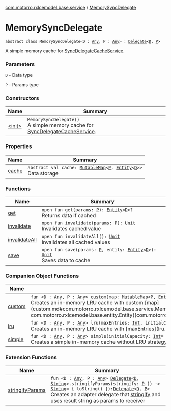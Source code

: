 [com.motorro.rxlcemodel.base.service](../index.md) / [MemorySyncDelegate](./index.md)

# MemorySyncDelegate

`abstract class MemorySyncDelegate<D : `[`Any`](https://kotlinlang.org/api/latest/jvm/stdlib/kotlin/-any/index.html)`, P : `[`Any`](https://kotlinlang.org/api/latest/jvm/stdlib/kotlin/-any/index.html)`> : `[`Delegate`](../-sync-delegate-cache-service/-delegate/index.md)`<`[`D`](index.md#D)`, `[`P`](index.md#P)`>`

A simple memory cache for [SyncDelegateCacheService](../-sync-delegate-cache-service/index.md).

### Parameters

`D` - Data type

`P` - Params type

### Constructors

| Name | Summary |
|---|---|
| [&lt;init&gt;](-init-.md) | `MemorySyncDelegate()`<br>A simple memory cache for [SyncDelegateCacheService](../-sync-delegate-cache-service/index.md). |

### Properties

| Name | Summary |
|---|---|
| [cache](cache.md) | `abstract val cache: `[`MutableMap`](https://kotlinlang.org/api/latest/jvm/stdlib/kotlin.collections/-mutable-map/index.html)`<`[`P`](index.md#P)`, `[`Entity`](../../com.motorro.rxlcemodel.base.entity/-entity/index.md)`<`[`D`](index.md#D)`>>`<br>Data storage |

### Functions

| Name | Summary |
|---|---|
| [get](get.md) | `open fun get(params: `[`P`](index.md#P)`): `[`Entity`](../../com.motorro.rxlcemodel.base.entity/-entity/index.md)`<`[`D`](index.md#D)`>?`<br>Returns data if cached |
| [invalidate](invalidate.md) | `open fun invalidate(params: `[`P`](index.md#P)`): `[`Unit`](https://kotlinlang.org/api/latest/jvm/stdlib/kotlin/-unit/index.html)<br>Invalidates cached value |
| [invalidateAll](invalidate-all.md) | `open fun invalidateAll(): `[`Unit`](https://kotlinlang.org/api/latest/jvm/stdlib/kotlin/-unit/index.html)<br>Invalidates all cached values |
| [save](save.md) | `open fun save(params: `[`P`](index.md#P)`, entity: `[`Entity`](../../com.motorro.rxlcemodel.base.entity/-entity/index.md)`<`[`D`](index.md#D)`>): `[`Unit`](https://kotlinlang.org/api/latest/jvm/stdlib/kotlin/-unit/index.html)<br>Saves data to cache |

### Companion Object Functions

| Name | Summary |
|---|---|
| [custom](custom.md) | `fun <D : `[`Any`](https://kotlinlang.org/api/latest/jvm/stdlib/kotlin/-any/index.html)`, P : `[`Any`](https://kotlinlang.org/api/latest/jvm/stdlib/kotlin/-any/index.html)`> custom(map: `[`MutableMap`](https://kotlinlang.org/api/latest/jvm/stdlib/kotlin.collections/-mutable-map/index.html)`<`[`P`](custom.md#P)`, `[`Entity`](../../com.motorro.rxlcemodel.base.entity/-entity/index.md)`<`[`D`](custom.md#D)`>>): `[`MemorySyncDelegate`](./index.md)`<`[`D`](custom.md#D)`, `[`P`](custom.md#P)`>`<br>Creates an in-memory LRU cache with custom [map](custom.md#com.motorro.rxlcemodel.base.service.MemorySyncDelegate.Companion$custom(kotlin.collections.MutableMap((com.motorro.rxlcemodel.base.service.MemorySyncDelegate.Companion.custom.P, com.motorro.rxlcemodel.base.entity.Entity((com.motorro.rxlcemodel.base.service.MemorySyncDelegate.Companion.custom.D)))))/map) as a cache |
| [lru](lru.md) | `fun <D : `[`Any`](https://kotlinlang.org/api/latest/jvm/stdlib/kotlin/-any/index.html)`, P : `[`Any`](https://kotlinlang.org/api/latest/jvm/stdlib/kotlin/-any/index.html)`> lru(maxEntries: `[`Int`](https://kotlinlang.org/api/latest/jvm/stdlib/kotlin/-int/index.html)`, initialCapacity: `[`Int`](https://kotlinlang.org/api/latest/jvm/stdlib/kotlin/-int/index.html)` = 16): `[`MemorySyncDelegate`](./index.md)`<`[`D`](lru.md#D)`, `[`P`](lru.md#P)`>`<br>Creates an in-memory LRU cache with [maxEntries](lru.md#com.motorro.rxlcemodel.base.service.MemorySyncDelegate.Companion$lru(kotlin.Int, kotlin.Int)/maxEntries) records maximum |
| [simple](simple.md) | `fun <D : `[`Any`](https://kotlinlang.org/api/latest/jvm/stdlib/kotlin/-any/index.html)`, P : `[`Any`](https://kotlinlang.org/api/latest/jvm/stdlib/kotlin/-any/index.html)`> simple(initialCapacity: `[`Int`](https://kotlinlang.org/api/latest/jvm/stdlib/kotlin/-int/index.html)` = 16): `[`MemorySyncDelegate`](./index.md)`<`[`D`](simple.md#D)`, `[`P`](simple.md#P)`>`<br>Creates a simple in-memory cache without LRU strategy |

### Extension Functions

| Name | Summary |
|---|---|
| [stringifyParams](../stringify-params.md) | `fun <D : `[`Any`](https://kotlinlang.org/api/latest/jvm/stdlib/kotlin/-any/index.html)`, P : `[`Any`](https://kotlinlang.org/api/latest/jvm/stdlib/kotlin/-any/index.html)`> `[`Delegate`](../-sync-delegate-cache-service/-delegate/index.md)`<`[`D`](../stringify-params.md#D)`, `[`String`](https://kotlinlang.org/api/latest/jvm/stdlib/kotlin/-string/index.html)`>.stringifyParams(stringify: `[`P`](../stringify-params.md#P)`.() -> `[`String`](https://kotlinlang.org/api/latest/jvm/stdlib/kotlin/-string/index.html)` = { toString() }): `[`Delegate`](../-sync-delegate-cache-service/-delegate/index.md)`<`[`D`](../stringify-params.md#D)`, `[`P`](../stringify-params.md#P)`>`<br>Creates an adapter delegate that [stringify](../stringify-params.md#P) and uses result string as params to receiver |
